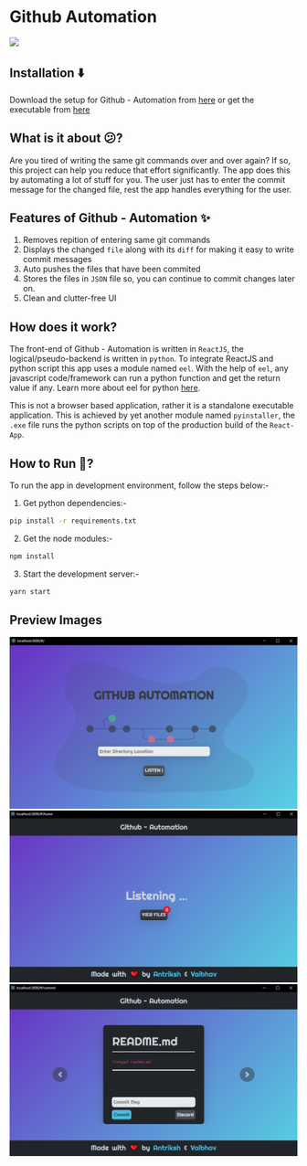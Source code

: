 # Github Automation
<img src ="https://i.imgur.com/KH1UjQq.png">
<br>

## Installation ⬇️

Download the setup for Github - Automation from [here](https://github.com/antrikshmisri/Github-Automation/releases/download/1.1/gauto.exe) or get the executable from [here](https://github.com/antrikshmisri/Github-Automation/releases/download/1.0/release-1.0.zip)

## What is it about :confused:?

Are you tired of writing the same git commands over and over again? If so, this project can help you reduce that effort significantly. The app does this by automating a lot of stuff for you. The user just has to enter the commit message for the changed file, rest the app handles everything for the user.

## Features of Github - Automation :sparkles:

1. Removes repition of entering same git commands
2. Displays the changed `file` along with its `diff` for making it easy to write commit messages
3. Auto pushes the files that have been commited
4. Stores the files in `JSON` file so, you can continue to commit changes later on.
5. Clean and clutter-free UI

## How does it work?

The front-end of Github - Automation is written in `ReactJS`, the logical/pseudo-backend is written in `python`. To integrate ReactJS and python script this app uses a module named `eel`. With the help of `eel`, any javascript code/framework can run a python function and get the return value if any. Learn more about eel for python [here](https://pypi.org/project/Eel/#eel).

This is not a browser based application, rather it is a standalone executable application. This is achieved by yet another module named `pyinstaller`, the `.exe` file runs the python scripts on top of the production build of the `React-App`.

## How to Run :runner:?

To run the app in development environment, follow the steps below:-

1. Get python dependencies:-
```bash
pip install -r requirements.txt
```
2. Get the node modules:-
```bash
npm install
```
3. Start the development server:-
```bash
yarn start
```

## Preview Images
<img src="./readme_images/splash.png">
<img src="./readme_images/home.png">
<img src="./readme_images/commit.png">
